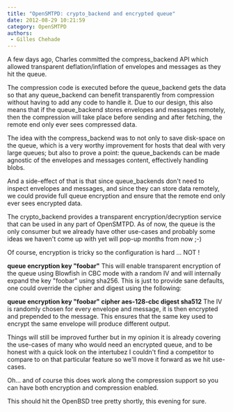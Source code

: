```yaml
---
title: "OpenSMTPD: crypto_backend and encrypted queue"
date: 2012-08-29 10:21:59
category: OpenSMTPD
authors:
 - Gilles Chehade
---
```


A few days ago, Charles committed the compress_backend API which allowed transparent deflation/inflation of envelopes and messages as they hit the queue.

The compression code is executed before the queue_backend gets the data so that any queue_backend can benefit transparently from compression without having to add any code to handle it. Due to our design, this also means that if the queue_backend stores envelopes and messages remotely, then the compression will take place before sending and after fetching, the remote end only ever sees compressed data.

The idea with the compress_backend was to not only to save disk-space on the queue, which is a very worthy improvement for hosts that deal with very large queues; but also to prove a point: the queue_backends can be made agnostic of the envelopes and messages content, effectively handling blobs.

And a side-effect of that is that since queue_backends don't need to inspect envelopes and messages, and since they can store data remotely, we could provide full queue encryption and ensure that the remote end only ever sees encrypted data.

The crypto_backend provides a transparent encryption/decryption service that can be used in any part of OpenSMTPD. As of now, the queue is the only consumer but we already have other use-cases and probably some ideas we haven't come up with yet will pop-up months from now ;-)

Of course, encryption is tricky so the configuration is hard ... NOT !

<b>queue encryption key "foobar"</b>
This will enable transparent encryption of the queue using Blowfish in CBC mode with a random IV and will internally expand the key "foobar" using sha256. This is just to provide sane defaults, one could override the cipher and digest using the following:

<b>queue encryption key "foobar" cipher aes-128-cbc digest sha512</b>
The IV is randomly chosen for every envelope and message, it is then encrypted and prepended to the message. This ensures that the same key used to encrypt the same envelope will produce different output.

Things will still be improved further but in my opinion it is already covering the use-cases of many who would need an encrypted queue, and to be honest with a quick look on the intertubez I couldn't find a competitor to compare to on that particular feature so we'll move it forward as we hit use-cases.

Oh... and of course this does work along the compression support so you can have both encryption and compression enabled.

This should hit the OpenBSD tree pretty shortly, this evening for sure.
